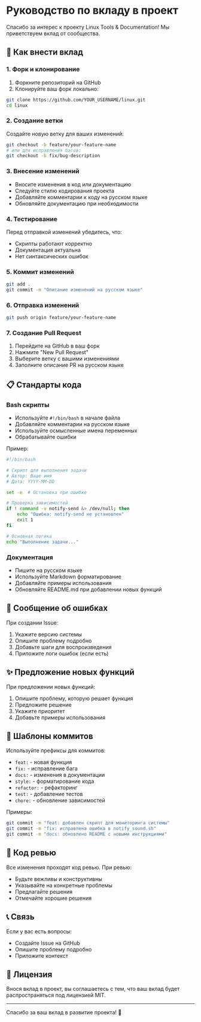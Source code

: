 # Руководство по вкладу в проект

Спасибо за интерес к проекту Linux Tools & Documentation! Мы приветствуем вклад от сообщества.

## 🚀 Как внести вклад

### 1. Форк и клонирование
1. Форкните репозиторий на GitHub
2. Клонируйте ваш форк локально:
```bash
git clone https://github.com/YOUR_USERNAME/linux.git
cd linux
```

### 2. Создание ветки
Создайте новую ветку для ваших изменений:
```bash
git checkout -b feature/your-feature-name
# или для исправления багов:
git checkout -b fix/bug-description
```

### 3. Внесение изменений
- Вносите изменения в код или документацию
- Следуйте стилю кодирования проекта
- Добавляйте комментарии к коду на русском языке
- Обновляйте документацию при необходимости

### 4. Тестирование
Перед отправкой изменений убедитесь, что:
- Скрипты работают корректно
- Документация актуальна
- Нет синтаксических ошибок

### 5. Коммит изменений
```bash
git add .
git commit -m "Описание изменений на русском языке"
```

### 6. Отправка изменений
```bash
git push origin feature/your-feature-name
```

### 7. Создание Pull Request
1. Перейдите на GitHub в ваш форк
2. Нажмите "New Pull Request"
3. Выберите ветку с вашими изменениями
4. Заполните описание PR на русском языке

## 📋 Стандарты кода

### Bash скрипты
- Используйте `#!/bin/bash` в начале файла
- Добавляйте комментарии на русском языке
- Используйте осмысленные имена переменных
- Обрабатывайте ошибки

Пример:
```bash
#!/bin/bash

# Скрипт для выполнения задачи
# Автор: Ваше имя
# Дата: YYYY-MM-DD

set -e  # Остановка при ошибке

# Проверка зависимостей
if ! command -v notify-send &> /dev/null; then
    echo "Ошибка: notify-send не установлен"
    exit 1
fi

# Основная логика
echo "Выполнение задачи..."
```

### Документация
- Пишите на русском языке
- Используйте Markdown форматирование
- Добавляйте примеры использования
- Обновляйте README.md при добавлении новых функций

## 🐛 Сообщение об ошибках

При создании Issue:
1. Укажите версию системы
2. Опишите проблему подробно
3. Добавьте шаги для воспроизведения
4. Приложите логи ошибок (если есть)

## ✨ Предложение новых функций

При предложении новых функций:
1. Опишите проблему, которую решает функция
2. Предложите решение
3. Укажите приоритет
4. Добавьте примеры использования

## 📝 Шаблоны коммитов

Используйте префиксы для коммитов:
- `feat:` - новая функция
- `fix:` - исправление бага
- `docs:` - изменения в документации
- `style:` - форматирование кода
- `refactor:` - рефакторинг
- `test:` - добавление тестов
- `chore:` - обновление зависимостей

Примеры:
```bash
git commit -m "feat: добавлен скрипт для мониторинга системы"
git commit -m "fix: исправлена ошибка в notify_sound.sh"
git commit -m "docs: обновлено README с новыми инструкциями"
```

## 🤝 Код ревью

Все изменения проходят код ревью. При ревью:
- Будьте вежливы и конструктивны
- Указывайте на конкретные проблемы
- Предлагайте решения
- Отмечайте хорошие решения

## 📞 Связь

Если у вас есть вопросы:
- Создайте Issue на GitHub
- Опишите проблему подробно
- Приложите контекст

## 📄 Лицензия

Внося вклад в проект, вы соглашаетесь с тем, что ваш вклад будет распространяться под лицензией MIT.

---

Спасибо за ваш вклад в развитие проекта! 🎉 